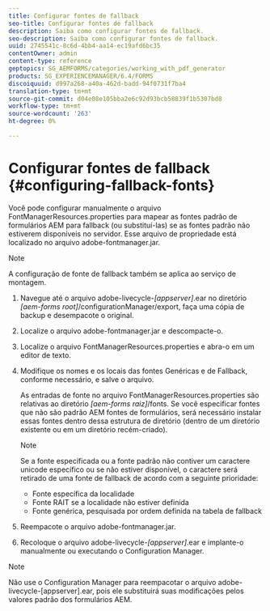 ```yaml
---
title: Configurar fontes de fallback
seo-title: Configurar fontes de fallback
description: Saiba como configurar fontes de fallback.
seo-description: Saiba como configurar fontes de fallback.
uuid: 2745541c-8c6d-4bb4-aa14-ec19afd6bc35
contentOwner: admin
content-type: reference
geptopics: SG_AEMFORMS/categories/working_with_pdf_generator
products: SG_EXPERIENCEMANAGER/6.4/FORMS
discoiquuid: d997a268-a40a-462d-badd-94f0731f7ba4
translation-type: tm+mt
source-git-commit: d04e08e105bba2e6c92d93bcb58839f1b5307bd8
workflow-type: tm+mt
source-wordcount: '263'
ht-degree: 0%

---
```



# Configurar fontes de fallback {#configuring-fallback-fonts}

Você pode configurar manualmente o arquivo FontManagerResources.properties para mapear as fontes padrão de formulários AEM para fallback (ou substituí-las) se as fontes padrão não estiverem disponíveis no servidor. Esse arquivo de propriedade está localizado no arquivo adobe-fontmanager.jar.

>[!NOTE]
>
>A configuração de fonte de fallback também se aplica ao serviço de montagem.

1. Navegue até o arquivo adobe-livecycle-*[appserver]*.ear no diretório *[aem-forms root]*/configurationManager/export, faça uma cópia de backup e desempacote o original.
1. Localize o arquivo adobe-fontmanager.jar e descompacte-o.
1. Localize o arquivo FontManagerResources.properties e abra-o em um editor de texto.
1. Modifique os nomes e os locais das fontes Genéricas e de Fallback, conforme necessário, e salve o arquivo.

   As entradas de fonte no arquivo FontManagerResources.properties são relativas ao diretório *[aem-forms raiz]*/fonts. Se você especificar fontes que não são padrão AEM fontes de formulários, será necessário instalar essas fontes dentro dessa estrutura de diretório (dentro de um diretório existente ou em um diretório recém-criado).

   >[!NOTE]
   >
   >Se a fonte especificada ou a fonte padrão não contiver um caractere unicode específico ou se não estiver disponível, o caractere será retirado de uma fonte de fallback de acordo com a seguinte prioridade:

   * Fonte específica da localidade
   * Fonte RAIT se a localidade não estiver definida
   * Fonte genérica, pesquisada por ordem definida na tabela de fallback

1. Reempacote o arquivo adobe-fontmanager.jar.
1. Recoloque o arquivo adobe-livecycle-*[appserver]*.ear e implante-o manualmente ou executando o Configuration Manager.

>[!NOTE]
>
>Não use o Configuration Manager para reempacotar o arquivo adobe-livecycle-[appserver].ear, pois ele substituirá suas modificações pelos valores padrão dos formulários AEM.

